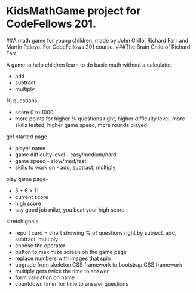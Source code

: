 # KidsMathGame project for CodeFellows 201.
##A math game for young children, made by John Grillo, Richard Farr and Martin Pelayo. For CodeFellows 201 course.
###The Brain Child of Richard Farr.

A game to help children learn to do basic math without a calculator.
- add
- subtract
- multiply

10 questions
- score 0 to 1000
- more points for higher % questions right, higher difficulty level, more skills tested, higher game speed, more rounds played.

get started page
- player name
- game difficulty level - easy/medium/hard
- game speed - slow/med/fast
- skills to work on - add, subtract, multiply

play game page-
- 5 + 6 = 11
- current score
- high score
- say good job mike, you beat your high score.

stretch goals
- report card = chart showing % of questions right by subject. add, subtract, multiply
- choose the operator
- button to maximize screen on the game page
- replace numbers with images that spin
- upgrade from skeleton.CSS framework to bootstrap.CSS framework
- multiply gets twice the time to answer
- form validation on name
- countdown timer for time to answer questions
